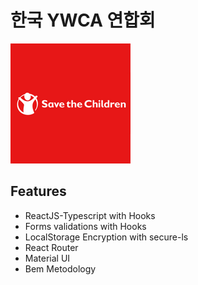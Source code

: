 # 한국 YWCA 연합회
![](/public/android-icon-192x192.png)

## Features

- ReactJS-Typescript with Hooks
- Forms validations with Hooks
- LocalStorage Encryption with secure-ls
- React Router
- Material UI
- Bem Metodology

